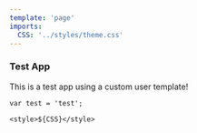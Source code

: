 ```yaml
---
template: 'page'
imports:
  CSS: '../styles/theme.css'
---
```


### Test App

This is a test app using a custom user template!

```render js
var test = 'test';
```

```render
<style>${CSS}</style>
```
